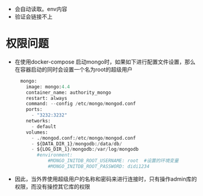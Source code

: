 - 会自动读取。env内容
- 验证会链接不上







# 权限问题

- 在使用docker-compose 启动mongo时，如果如下进行配置文件设置，那么在容器启动的同时会设置一个名为root的超级用户

  ```python
    mongo:
      image: mongo:4.4
      container_name: authority_mongo
      restart: always
      command: --config /etc/mongo/mongod.conf
      ports:
        - "3232:3232"
      networks:
        - default
      volumes:
        - ./mongod.conf:/etc/mongo/mongod.conf
        - ${DATA_DIR_1}/mongodb:/data/db/
        - ${LOG_DIR_1}/mongodb:/var/log/mongodb
          #environment:
              #MONGO_INITDB_ROOT_USERNAME: root  #设置的环境变量
              #MONGO_INITDB_ROOT_PASSWORD: didi1234
  
  ```

- 因此，当外界使用超级用户的名称和密码来进行连接时，只有操作admin库的权限，而没有操控其它库的权限